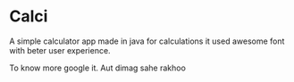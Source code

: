 # Calci
A simple calculator app made in java for calculations it used awesome font with beter user experience. 

To know more google it. 
Aut dimag sahe rakhoo

